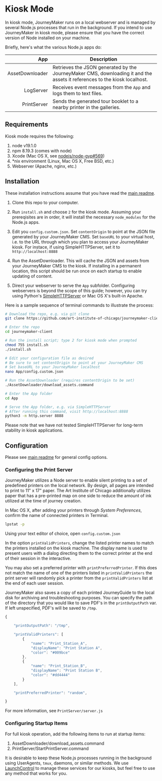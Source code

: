 # Kiosk Mode

In kiosk mode, JourneyMaker runs on a local webserver and is managed by several Node.js processes that run in the background. If you intend to use JourneyMaker in kiosk mode, please ensure that you have the correct version of Node installed on your machine.

Briefly, here's what the various Node.js apps do:

| App | Description |
|----------:|-------------|
| AssetDownloader | Retrieves the JSON generated by the JourneyMaker CMS, downloading it and the assets it references to the kiosk localhost. |
| LogServer | Receives event messages from the `App` and logs them to text files. |
| PrintServer | Sends the generated tour booklet to a nearby printer in the galleries. |



## Requirements

Kiosk mode requires the following:

1. node v19.1.0
2. npm 8.19.3 (comes with node)
3. Xcode (Mac OS X, see [nodejs/node-gyp#569](https://github.com/nodejs/node-gyp/issues/569))
4. \*nix environment (Linux, Mac OS X, Free BSD, etc.)
5. Webserver (Apache, nginx, etc.)

## Installation

These installation instructions assume that you have read the [main readme](README.md).

1. Clone this repo to your computer.

2. Run `install.sh` and choose `2` for the kiosk mode. Assuming your prereqisites are in order, it will install the necessary `node_modules` for the Node.js apps.

3. Edit you `config.custom.json`. Set `contentOrigin` to point at the JSON file generated by your JourneyMaker CMS. Set `baseURL` to your virtual host, i.e. to the URL through which you plan to access your JourneyMaker kiosk. For instace, if using SimpleHTTPServer, set it to `http://localhost:8888`

4. Run the AssetDownloader. This will cache the JSON and assets from your JourneyMaker CMS to the kiosk. If installing in a permanent location, this script should be run once on each startup to enable updating of content.

5. Direct your webserver to serve the `App` subfolder. Configuring webservers is beyond the scope of this guide; however, you can try using Python's [SimpleHTTPServer](https://docs.python.org/2/library/simplehttpserver.html) or Mac OS X's built-in Apache.

Here is a sample sequence of terminal commands to illustrate the process:

```bash
# Download the repo, e.g. via git clone
git clone https://github.com/art-institute-of-chicago/journeymaker-client

# Enter the repo
cd journeymaker-client

# Run the install script; type 2 for kiosk mode when prompted
chmod 755 install.sh
./install.sh

# Edit your configuration file as desired
# Be sure to set contentOrigin to point at your JourneyMaker CMS
# Set baseURL to your JourneyMaker localhost
nano App/config.custom.json

# Run the AssetDownloader (requires contentOrigin to be set)
./AssetDownloader/download_assets.command

# Enter the App folder
cd App

# Serve the App folder, e.g. via SimpleHTTPServer
# After running this command, visit http://localhost:8888
python3 -m http.server 8888
```

Please note that we have not tested SimpleHTTPServer for long-term stability in kiosk applications.



## Configuration

Please see [main readme](README.md#configuration) for general config options.



### Configuring the Print Server

JourneyMaker utilizes a Node server to enable silent printing to a set of predefined printers on the local network. By design, all pages are intended to print to 11" x 17" paper. The Art Institute of Chicago additionally utilizes paper that has a pre-printed map on one side to reduce the amount of ink utilized at the time of journey creation.

In Mac OS X, after adding your printers through *System Preferences*, confirm the name of connected printers in Terminal.

```bash
lpstat -p
```

Using your text editor of choice, open `config.custom.json`

In the option `printValidPrinters`, change the listed printer names to match the printers installed on the kiosk machine. The display name is used to present users with a dialog directing them to the correct printer at the end of their session in the interactive.

You may also set a preferred printer with `printPreferredPrinter`. If this does not match the name of one of the printers listed in `printValidPrinters` the print server will randomly pick a printer from the `printValidPrinters` list at the end of each user session.

JourneyMaker also saves a copy of each printed JourneyGuide to the local disk for archiving and troubleshooting purposes. You can specify the path of the directory that you would like to save PDF's in the `printOutputPath` var. If left unspecified, PDF's will be saved to `/tmp`.

```javascript
{

    "printOutputPath": "/tmp",

    "printValidPrinters": [
        {
            "name": "Print_Station_A",
            "displayName": "Print Station A",
            "color": "#009bce"
        },
        {
            "name": "Print_Station_B",
            "displayName": "Print Station B",
            "color": "#dd4444"
        }
    ],

    "printPreferredPrinter": "random",

}
```

For more information, see `PrintServer/server.js`




### Configuring Startup Items

For full kiosk operation, add the following items to run at startup items:

1. AssetDownloader/download_assets.command
2. PrintServer/StartPrintServer.command

It is desirable to keep these Node.js processes running in the background using UserAgents, `tmux`, daemons, or similar methods. We use [LaunchControl](http://www.soma-zone.com/LaunchControl/) to manage these services for our kiosks, but feel free to use any method that works for you.
